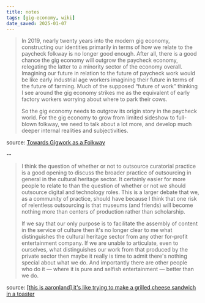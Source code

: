```yaml
---
title: notes
tags: [gig-economy, wiki]
date_saved: 2025-01-07
---
```


>In 2019, nearly twenty years into the modern gig economy, constructing our identities primarily in terms of how we relate to the paycheck folkway is no longer good enough. After all, there is a good chance the gig economy will outgrow the paycheck economy, relegating the latter to a minority sector of the economy overall. Imagining our future in relation to the future of paycheck work would be like early industrial age workers imagining their future in terms of the future of farming. Much of the supposed “future of work” thinking I see around the gig economy strikes me as the equivalent of early factory workers worrying about where to park their cows.
>
>So the gig economy needs to outgrow its origin story in the paycheck world. For the gig economy to grow from limited sideshow to full-blown folkway, we need to talk about a lot more, and develop much deeper internal realities and subjectivities.

source: [Towards Gigwork as a Folkway](https://artofgig.substack.com/p/towards-gigwork-as-a-folkway)

--

>I think the question of whether or not to outsource curatorial practice is a good opening to discuss the broader practice of outsourcing in general in the cultural heritage sector. It certainly easier for more people to relate to than the question of whether or not we should outsource digital and technology roles. This is a larger debate that we, as a community of practice, should have because I think that one risk of relentless outsourcing is that museums (and friends) will become nothing more than centers of production rather than scholarship.
>
>If we say that our only purpose is to facilitate the assembly of content in the service of culture then it's no longer clear to me what distinguishes the cultural heritage sector from any other for-profit entertainment company. If we are unable to articulate, even to ourselves, what distinguishes our work from that produced by the private sector then maybe it really is time to admit there's nothing special about what we do. And importantly there are other people who do it — where it is pure and selfish entertainment — better than we do.

source: [[this is aaronland] it's like trying to make a grilled cheese sandwich in a toaster](https://www.aaronland.info/weblog/2019/11/25/toaster/)